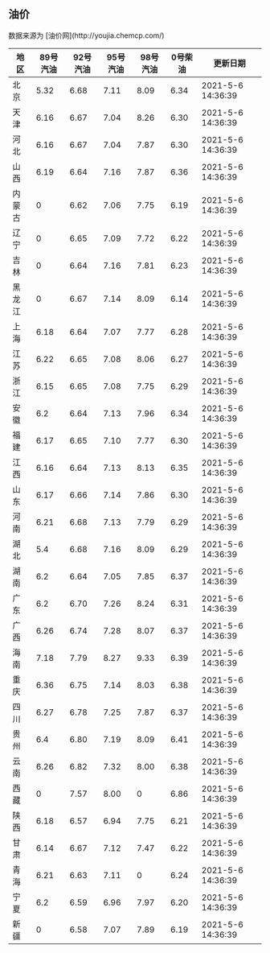 
<!DOCTYPE html>
<html lang="zh-cn">
<head>
<link href="https://cdn.jsdelivr.net/gh/RookieFanzk/link/github.css" rel="stylesheet">
</head>

<body>
<h2>油价</h2>
<p>数据来源为 [油价网](http://youjia.chemcp.com/) </p>
<table>
<thead>
<tr>
<th>地区</th>
<th>89号汽油</th>
<th>92号汽油</th>
<th>95号汽油</th>
<th>98号汽油</th>
<th>0号柴油</th>
<th>更新日期</th>
</tr>
</thead>
<tbody>
<tr>
<td>北京</td>
<td>5.32</td>
<td>6.68</td>
<td>7.11</td>
<td>8.09</td>
<td>6.34</td>
<td>2021-5-6 14:36:39</td>
</tr>
<tr>
<td>天津</td>
<td>6.16</td>
<td>6.67</td>
<td>7.04</td>
<td>8.26</td>
<td>6.30</td>
<td>2021-5-6 14:36:39</td>
</tr>
<tr>
<td>河北</td>
<td>6.16</td>
<td>6.67</td>
<td>7.04</td>
<td>7.87</td>
<td>6.30</td>
<td>2021-5-6 14:36:39</td>
</tr>
<tr>
<td>山西</td>
<td>6.19</td>
<td>6.64</td>
<td>7.16</td>
<td>7.87</td>
<td>6.36</td>
<td>2021-5-6 14:36:39</td>
</tr>
<tr>
<td>内蒙古</td>
<td>0</td>
<td>6.62</td>
<td>7.06</td>
<td>7.75</td>
<td>6.19</td>
<td>2021-5-6 14:36:39</td>
</tr>
<tr>
<td>辽宁</td>
<td>0</td>
<td>6.65</td>
<td>7.09</td>
<td>7.72</td>
<td>6.22</td>
<td>2021-5-6 14:36:39</td>
</tr>
<tr>
<td>吉林</td>
<td>0</td>
<td>6.64</td>
<td>7.16</td>
<td>7.81</td>
<td>6.23</td>
<td>2021-5-6 14:36:39</td>
</tr>
<tr>
<td>黑龙江</td>
<td>0</td>
<td>6.67</td>
<td>7.14</td>
<td>8.09</td>
<td>6.14</td>
<td>2021-5-6 14:36:39</td>
</tr>
<tr>
<td>上海</td>
<td>6.18</td>
<td>6.64</td>
<td>7.07</td>
<td>7.77</td>
<td>6.28</td>
<td>2021-5-6 14:36:39</td>
</tr>
<tr>
<td>江苏</td>
<td>6.22</td>
<td>6.65</td>
<td>7.08</td>
<td>8.06</td>
<td>6.27</td>
<td>2021-5-6 14:36:39</td>
</tr>
<tr>
<td>浙江</td>
<td>6.15</td>
<td>6.65</td>
<td>7.08</td>
<td>7.75</td>
<td>6.29</td>
<td>2021-5-6 14:36:39</td>
</tr>
<tr>
<td>安徽</td>
<td>6.2</td>
<td>6.64</td>
<td>7.13</td>
<td>7.96</td>
<td>6.34</td>
<td>2021-5-6 14:36:39</td>
</tr>
<tr>
<td>福建</td>
<td>6.17</td>
<td>6.65</td>
<td>7.10</td>
<td>7.77</td>
<td>6.30</td>
<td>2021-5-6 14:36:39</td>
</tr>
<tr>
<td>江西</td>
<td>6.16</td>
<td>6.64</td>
<td>7.13</td>
<td>8.13</td>
<td>6.35</td>
<td>2021-5-6 14:36:39</td>
</tr>
<tr>
<td>山东</td>
<td>6.17</td>
<td>6.66</td>
<td>7.14</td>
<td>7.86</td>
<td>6.30</td>
<td>2021-5-6 14:36:39</td>
</tr>
<tr>
<td>河南</td>
<td>6.21</td>
<td>6.68</td>
<td>7.13</td>
<td>7.79</td>
<td>6.29</td>
<td>2021-5-6 14:36:39</td>
</tr>
<tr>
<td>湖北</td>
<td>5.4</td>
<td>6.68</td>
<td>7.16</td>
<td>8.09</td>
<td>6.29</td>
<td>2021-5-6 14:36:39</td>
</tr>
<tr>
<td>湖南</td>
<td>6.2</td>
<td>6.64</td>
<td>7.05</td>
<td>7.85</td>
<td>6.37</td>
<td>2021-5-6 14:36:39</td>
</tr>
<tr>
<td>广东</td>
<td>6.2</td>
<td>6.70</td>
<td>7.26</td>
<td>8.24</td>
<td>6.31</td>
<td>2021-5-6 14:36:39</td>
</tr>
<tr>
<td>广西</td>
<td>6.26</td>
<td>6.74</td>
<td>7.28</td>
<td>8.07</td>
<td>6.37</td>
<td>2021-5-6 14:36:39</td>
</tr>
<tr>
<td>海南</td>
<td>7.18</td>
<td>7.79</td>
<td>8.27</td>
<td>9.33</td>
<td>6.39</td>
<td>2021-5-6 14:36:39</td>
</tr>
<tr>
<td>重庆</td>
<td>6.36</td>
<td>6.75</td>
<td>7.14</td>
<td>8.03</td>
<td>6.38</td>
<td>2021-5-6 14:36:39</td>
</tr>
<tr>
<td>四川</td>
<td>6.27</td>
<td>6.78</td>
<td>7.25</td>
<td>7.87</td>
<td>6.37</td>
<td>2021-5-6 14:36:39</td>
</tr>
<tr>
<td>贵州</td>
<td>6.4</td>
<td>6.80</td>
<td>7.19</td>
<td>8.09</td>
<td>6.41</td>
<td>2021-5-6 14:36:39</td>
</tr>
<tr>
<td>云南</td>
<td>6.26</td>
<td>6.82</td>
<td>7.32</td>
<td>8.00</td>
<td>6.38</td>
<td>2021-5-6 14:36:39</td>
</tr>
<tr>
<td>西藏</td>
<td>0</td>
<td>7.57</td>
<td>8.00</td>
<td>0</td>
<td>6.86</td>
<td>2021-5-6 14:36:39</td>
</tr>
<tr>
<td>陕西</td>
<td>6.18</td>
<td>6.57</td>
<td>6.94</td>
<td>7.75</td>
<td>6.21</td>
<td>2021-5-6 14:36:39</td>
</tr>
<tr>
<td>甘肃</td>
<td>6.14</td>
<td>6.67</td>
<td>7.12</td>
<td>7.47</td>
<td>6.22</td>
<td>2021-5-6 14:36:39</td>
</tr>
<tr>
<td>青海</td>
<td>6.21</td>
<td>6.63</td>
<td>7.11</td>
<td>0</td>
<td>6.24</td>
<td>2021-5-6 14:36:39</td>
</tr>
<tr>
<td>宁夏</td>
<td>6.2</td>
<td>6.59</td>
<td>6.96</td>
<td>7.97</td>
<td>6.20</td>
<td>2021-5-6 14:36:39</td>
</tr>
<tr>
<td>新疆</td>
<td>0</td>
<td>6.58</td>
<td>7.07</td>
<td>7.89</td>
<td>6.19</td>
<td>2021-5-6 14:36:39</td>
</tr>
</tbody>
</table>
</body>
</html>
